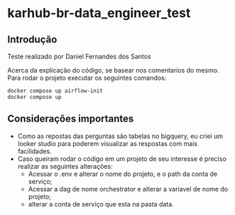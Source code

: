# karhub-br-data_engineer_test
## Introdução
Teste realizado por Daniel Fernandes dos Santos

Acerca da explicação do código, se basear nos comentarios do mesmo.
Para rodar o projeto executar os seguintes comandos:

```
docker compose up airflow-init
docker compose up 
 ```
## Considerações importantes
- Como as repostas das perguntas são tabelas no bigquery, eu criei um looker studio para poderem visualizar as respostas com mais facilidades.
- Caso queiram rodar o código em um projeto de seu interesse é preciso realizar as seguintes alterações:
  - Acessar o .env e alterar o nome do projeto, e o path da conta de serviço;
  - Acessar a dag de nome orchestrator e alterar a variavel de nome do projeto;
  - alterar a conta de serviço que esta na pasta data.
